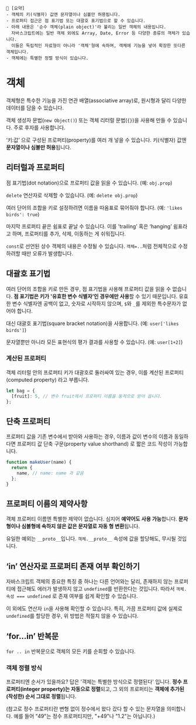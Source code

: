 ```
📍 [요약]
- 객체의 키(식별자) 값엔 문자열이나 심볼만 허용됩니다.
- 프로퍼티 접근은 점 표기법 또는 대괄호 표기법으로 할 수 있습니다.
- 아래 내용은 '순수 객체(plain object)'라 불리는 일반 객체의 내용입니다.
  자바스크립트에는 일반 객체 외에도 Array, Date, Error 등 다양한 종류의 객체가 있습니다.
  이들은 독립적인 자료형이 아니라 '객체'형에 속하며, 객체에 기능을 넣어 확장한 또다른 객체입니다.
- 객체에는 특별한 정렬 방식이 있습니다.
```

# 객체
객체형은 특수한 기능을 가진 연관 배열(associative array)로, 원시형과 달리 다양한 데이터를 담을 수 있습니다. 

객체 생성자 문법(`new Object()`) 또는 객체 리터럴 문법(`{}`)을 사용해 만들 수 있습니다. 주로 후자를 사용합니다.

‘키:값’ 으로 구성된 프로퍼티(property)를 여러 개 넣을 수 있습니다. 키(식별자) 값엔 **문자열이나 심볼만 허용**됩니다.

## 리터럴과 프로퍼티
점 표기법(dot notation)으로 프로퍼티 값을 읽을 수 있습니다. (예: `obj.prop`) 

`delete` 연산자로 삭제할 수 있습니다. (예: `delete obj.prop`)

여러 단어의 조합을 키로 설정하려면 이름을 따옴표로 묶어줘야 합니다. (예: `'likes birds': true`)

마지막 프로퍼티 끝은 쉼표로 끝날 수 있습니다. 이를 'trailing’ 혹은 ‘hanging’ 쉼표라고 하며,
프로퍼티를 추가, 삭제, 이동하는 게 쉬워집니다.

`const`로 선언된 상수 객체의 내용은 수정될 수 있습니다. `객체=..`처럼 전체적으로 수정하려할 때만 오류가 발생합니다.

## 대괄호 표기법
여러 단어의 조합을 키로 만든 경우, 점 표기법을 사용해 프로퍼티 값을 읽을 수 없습니다. 
**점 표기법은 키가 '유효한 변수 식별자’인 경우에만 사용**할 수 있기 때문입니다.
유효한 변수 식별자엔 공백이 없고, 숫자로 시작하지 않으며, `$`와 `_`를 제외한 특수문자가 없어야 합니다.

대신 대괄호 표기법(square bracket notation)을 사용합니다. (예: `user['likes birds']`)

문자열뿐만 아니라 모든 표현식의 평가 결과를 사용할 수 있습니다. (예: `user[1+2]`)

### 계산된 프로퍼티
객체 리터럴 안의 프로퍼티 키가 대괄호로 둘러싸여 있는 경우, 이를 계산된 프로퍼티(computed property) 라고 부릅니다.
```javascript
let bag = {
  [fruit]: 5, // 변수 fruit에서 프로퍼티 이름을 동적으로 받아 옵니다.
};
```

## 단축 프로퍼티
프로퍼티 값을 기존 변수에서 받아와 사용하는 경우, 
이름과 값이 변수의 이름과 동일하다면 프로퍼티 값 단축 구문(property value shorthand) 로 짧은 코드 작성이 가능합니다.

```javascript
function makeUser(name) {
  return {
    name, // name: name 과 같음
  };
}
```

## 프로퍼티 이름의 제약사항
객체 프로퍼티 이름엔 특별한 제약이 없습니다. 심지어 **예약어도 사용 가능**합니다.
**문자형이나 심볼형에 속하지 않은 값은 문자열로 자동 형 변환**됩니다.

유일한 예외는 `__proto__`입니다. `객체.__proto__` 속성에 값을 할당해도, 무시될 것입니다.

## ‘in’ 연산자로 프로퍼티 존재 여부 확인하기
자바스크립트 객체의 중요한 특징 중 하나는 다른 언어와는 달리, 존재하지 않는 프로퍼티에 접근해도 에러가 발생하지 않고 `undefined`를 반환한다는 것입니다.
따라서 `객체.속성 === undefined` 로 존재 여부를 쉽게 확인할 수 있습니다.

이 외에도 연산자 `in`을 사용해 확인할 수 있습니다. 특히, 가끔 프로퍼티 값에 실제로 `undefined`를 할당한 경우, 위 방법은 적절치 않을 수 있습니다.

## ‘for…in’ 반복문
`for .. in` 반복문으로 객체의 모든 키를 순회할 수 있습니다. 

### 객체 정렬 방식
프로퍼티엔 순서가 있을까요? 답은 '객체는 특별한 방식으로 정렬된다' 입니다. 
**정수 프로퍼티(integer property)는 자동으로 정렬**되고, 그 외의 프로퍼티는 **객체에 추가된(작성한) 순서 그대로 정렬**됩니다.

(참고로 정수 프로퍼티란 변형 없이 정수에서 왔다 갔다 할 수 있는 문자열을 의미합니다. 예를 들어 "49"는 정수 프로퍼티지만, "+49"나 "1.2"는 아닙니다.)
